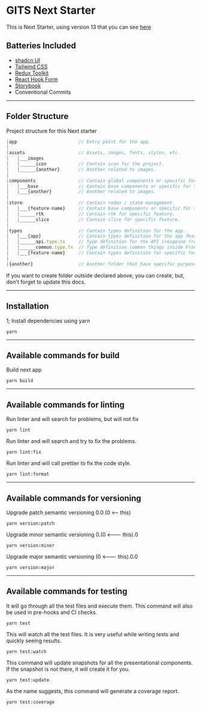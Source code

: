 # GITS Next Starter

This is Next Starter, using version 13 that you can see [here](https://beta.nextjs.org/docs)

## Batteries Included

- [shadcn UI](https://ui.shadcn.com/)
- [Tailwind CSS](https://tailwindcss.com/)
- [Redux Toolkit](https://redux-toolkit.js.org/)
- [React Hook Form](https://react-hook-form.com/)
- [Storybook](https://storybook.js.org/)
- Conventional Commits

---

## Folder Structure

Project structure for this Next starter

```javascript
|app                       // Entry point for the app.
|
|assets                    // Assets, images, fonts, styles, etc.
|   |___images
|   |______icon            // Contain icon for the project.
|   |______{another}       // Another related to images.
|
|components                // Contain global components or specific for some features.
|   |___base               // Contain base components or specific for some features.
|   |___{another}          // Another related to images.
|
|store                     // Contain redux / state management.
|   |___{feature-name}     // Contain base components or specific for some features.
|   |______rtk             // Contain rtk for specific feature.
|   |______slice           // Contain slice for specific feature.
|
|types                     // Contain types definition for the app.
|   |___{app}              // Contain types definition for the app feature.
|   |______api.type.ts     // Type definition for the API (response from Back-End).
|   |______common.type.ts  // Type definition common things inside Front-End.
|   |___{feature-name}     // Contain types definition for specific feature.
|
|{another}                 // Another folder that have specific purpose.
```

If you want to create folder outside declared above, you can create, but, don't forget to update this docs.

---

## Installation

1; Install dependencies using yarn

```shell
yarn
```

---

## Available commands for build

Build next app

```shell
yarn build
```

---

## Available commands for linting

Run linter and will search for problems, but will not fix

```shell
yarn lint
```

Run linter and will search and try to fix the problems.

```shell
yarn lint:fix
```

Run linter and will call prettier to fix the code style.

```shell
yarn lint:format
```

---

## Available commands for versioning

Upgrade patch semantic versioning 0.0.(0 <-- this)

```shell
yarn version:patch
```

Upgrade minor semantic versioning 0.(0 <--- this).0

```shell
yarn version:minor
```

Upgrade major semantic versioning (0 <--- this).0.0

```shell
yarn version:major
```

---

## Available commands for testing

It will go through all the test files and execute them. This command will also be used in pre-hooks and CI checks.

```shell
yarn test
```

This will watch all the test files. It is very useful while writing tests and quickly seeing results.

```shell
yarn test:watch
```

This command will update snapshots for all the presentational components. If the snapshot is not there, it will create it for you.

```shell
yarn test:update
```

As the name suggests, this command will generate a coverage report.

```shell
yarn test:coverage
```
